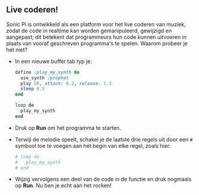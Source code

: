 ## Live coderen!

Sonic Pi is ontwikkeld als een platform voor het live coderen van muziek, zodat de code in realtime kan worden gemanipuleerd, gewijzigd en aangepast; dit betekent dat programmeurs hun code kunnen uitvoeren in plaats van vooraf geschreven programma's te spelen. Waarom probeer je het niet?

- In een nieuwe buffer tab typ je:
    
    ```ruby
    define :play_my_synth do
      use_synth :prophet
      play 50, attack: 0.2, release: 1.3
      sleep 0.5
    end
    
    loop do
      play_my_synth
    end
    ```

- Druk op **Run** om het programma te starten.

- Terwijl de melodie speelt, schakel je de laatste drie regels uit door een `#` symbool toe te voegen aan het begin van elke regel, zoals hier:
    
    ```ruby
    # loop do
    #   play_my_synth
    # end
    ```

- Wijzig vervolgens een deel van de code in de functie en druk nogmaals op **Run**. Nu ben je echt aan het rocken!